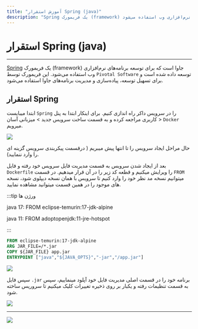```yaml
---
title: "آموزش استقرار Spring (java)"
description: "Spring یک فریمورک (framework) جاوا است که برای توسعه برنامه‌های نرم‌افزاری وب استفاده می‌شود."
---
```


# استقرار Spring (java)
---

[Spring](https://chabokan.net/services/spring/) یک فریمورک (framework) جاوا است که برای توسعه برنامه‌های نرم‌افزاری وب استفاده می‌شود. این فریمورک توسط `Pivotal Software` توسعه داده شده است و برای تسهیل توسعه، پیاده‌سازی و مدیریت برنامه‌های جاوا استفاده می‌شود.


## استقرار Spring


ابتدا میبایست `Spring` را در سرویس داکر راه اندازی کنیم. برای اینکار ابتدا به پنل کاربری مراجعه کرده و به قسمت ساخت سرویس جدید > میزبانی آسان > `Docker` میرویم.

![](https://s1.chabokan.net/docs/images/elk-elasticsearch-2.jpg)

حال مراحل ایجاد سرویس را تا انتها پیش میبریم ( درقسمت پیکربندی سرویس گزینه ای را وارد ننمایید).

بعد از ایجاد شدن سرویس به قسمت مدیریت فایل سرویس خود رفته و فایل `Dockerfile` را ویرایش میکنیم و قطعه کد زیر را در آن قرار میدهیم. در قسمت `FROM` میتوانیم نسخه مد نظر خود را وارد کنیم تا سرویس با همان نسخه دیپلوی شود، نسخه های موجود را در همین قسمت میتوانید مشاهده نمایید.

:::tip ورژن ها

java 17: FROM eclipse-temurin:17-jdk-alpine

java 11: FROM adoptopenjdk:11-jre-hotspot

:::

```dockerfile
FROM eclipse-temurin:17-jdk-alpine
ARG JAR_FILE=/*.jar
COPY ${JAR_FILE} app.jar
ENTRYPOINT ["java","${JAVA_OPTS}","-jar","/app.jar"]
```

![](https://s1.chabokan.net/docs/images/spring-inst-1.png)

سپس فایل `.jar` برنامه خود را در قسمت اصلی مدیریت فایل خود آپلود مینماییم، سپس به قسمت تنظیمات رفته و یکبار بر روی ذخیره تغییرات کلیک میکنیم تا سروریس ساخته شود.

![](https://s1.chabokan.net/docs/images/spring-inst-2.png)

---
<a href="https://hub.chabokan.net/fa/services/create/docker" ><img src="https://s1.chabokan.net/docs/images/spring-banner.png" /></a>